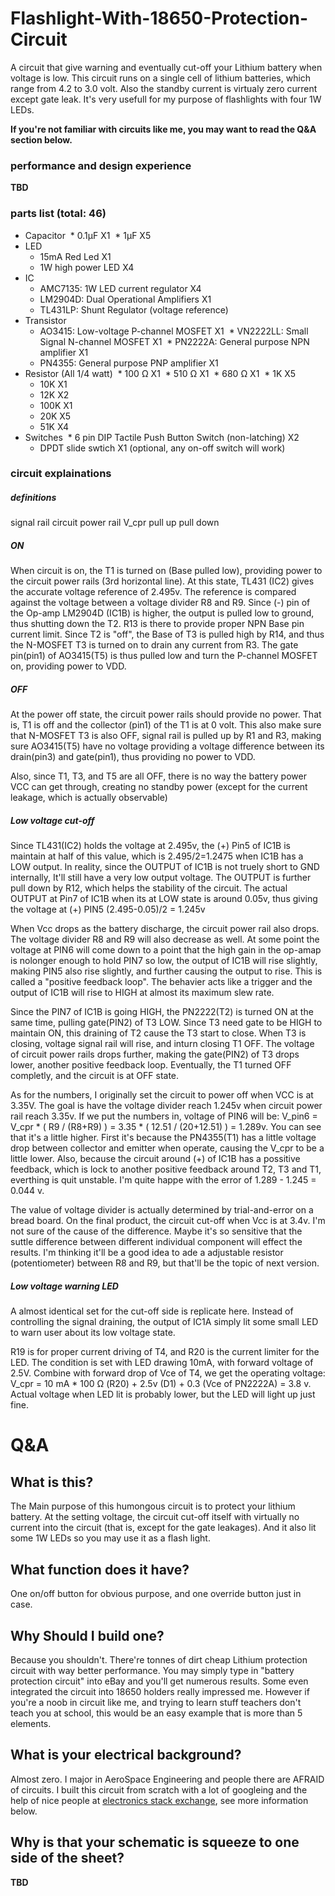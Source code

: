 # Flashlight-With-18650-Protection-Circuit
A circuit that give warning and eventually cut-off your Lithium battery when voltage is low. This circuit runs on a single cell of lithium batteries, which range from 4.2 to 3.0 volt. Also the standby current is virtualy zero current except gate leak. It's very usefull for my purpose of flashlights with four 1W LEDs.

**If you're not familiar with circuits like me, you may want to read the Q&A section below.**

### performance and design experience
**TBD**

### parts list (total: 46)
* Capacitor
  * 0.1μF X1
  * 1μF X5
* LED
  * 15mA Red Led X1
  * 1W high power LED X4
* IC
  * AMC7135: 1W LED current regulator X4 
  * LM2904D: Dual Operational Amplifiers X1 
  * TL431LP: Shunt Regulator (voltage reference) 
* Transistor
  * AO3415: Low-voltage P-channel MOSFET X1
  * VN2222LL: Small Signal N-channel MOSFET X1
  * PN2222A: General purpose NPN amplifier X1
  * PN4355: General purpose PNP amplifier X1
* Resistor (All 1/4 watt) 
  * 100 Ω X1 
  * 510 Ω X1 
  * 680 Ω X1 
  * 1K X5 
  * 10K X1 
  * 12K X2  
  * 100K X1 
  * 20K X5 
  * 51K X4 
* Switches 
  * 6 pin DIP Tactile Push Button Switch (non-latching) X2 
  * DPDT slide swtich X1 (optional, any on-off switch will work) 

### circuit explainations
##### definitions
signal rail
circuit power rail
V_cpr
pull up 
pull down
##### ON
When circuit is on, the T1 is turned on (Base pulled low), providing power to the circuit power rails (3rd horizontal line). At this state, TL431 (IC2) gives the accurate voltage reference of 2.495v. The reference is compared against the voltage between a voltage divider R8 and R9. Since (-) pin of the Op-amp LM2904D (IC1B) is higher, the output is pulled low to ground, thus shutting down the T2. R13 is there to provide proper NPN Base pin current limit. Since T2 is "off", the Base of T3 is pulled high by R14, and thus the N-MOSFET T3 is turned on to drain any current from R3. The gate pin(pin1) of AO3415(T5) is thus pulled low and turn the P-channel MOSFET on, providing power to VDD.

##### OFF
At the power off state, the circuit power rails should provide no power. That is, T1 is off and the collector (pin1) of the T1 is at 0 volt. This also make sure that N-MOSFET T3 is also OFF, signal rail is pulled up by R1 and R3, making sure AO3415(T5) have no voltage providing a voltage difference between its drain(pin3) and gate(pin1), thus providing no power to VDD.

Also, since T1, T3, and T5 are all OFF, there is no way the battery power VCC can get through, creating no standby power (except for the current leakage, which is actually observable)

##### Low voltage cut-off
Since TL431(IC2) holds the voltage at 2.495v, the (+) Pin5 of IC1B is maintain at half of this value, which is 2.495/2=1.2475 when IC1B has a LOW output. In reality, since the OUTPUT of IC1B is not truely short to GND internally, It'll still have a very low output voltage. The OUTPUT is further pull down by R12, which helps the stability of the circuit. The actual OUTPUT at Pin7 of IC1B when its at LOW state is around 0.05v, thus giving the voltage at (+) PIN5 (2.495-0.05)/2 = 1.245v

When Vcc drops as the battery discharge, the circuit power rail also drops. The voltage divider R8 and R9 will also decrease as well. At some point the voltage at PIN6 will come down to a point that the high gain in the op-amap is nolonger enough to hold PIN7 so low, the output of IC1B will rise slightly, making PIN5 also rise slightly, and further causing the output to rise. This is called a "positive feedback loop".  The behavier acts like a trigger and the output of IC1B will rise to HIGH at almost its maximum slew rate.

Since the PIN7 of IC1B is going HIGH, the PN2222(T2) is turned ON at the same time, pulling gate(PIN2) of T3 LOW. Since T3 need gate to be HIGH to maintain ON, this draining of T2 cause the T3 start to close. When T3 is closing, voltage signal rail will rise, and inturn closing T1 OFF. The voltage of circuit power rails drops further, making the gate(PIN2) of T3 drops lower, another positive feedback loop. Eventually, the T1 turned OFF completly, and the circuit is at OFF state.

As for the numbers, I originally set the circuit to power off when VCC is at 3.35V. The goal is have the voltage divider reach 1.245v when circuit power rail reach 3.35v. If we put the numbers in, voltage of PIN6 will be: V_pin6 = V_cpr * ( R9 / (R8+R9) ) = 3.35 * ( 12.51 / (20+12.51) ) = 1.289v. You can see that it's a little higher. First it's because the PN4355(T1) has a little voltage drop between collector and emitter when operate, causing the V_cpr to be a little lower. Also, because the circuit around (+) of IC1B has a possitive feedback, which is lock to another positive feedback around T2, T3 and T1, everthing is quit unstable. I'm quite happe with the error of 1.289 - 1.245 = 0.044 v.

The value of voltage divider is actually determined by trial-and-error on a bread board. On the final product, the circuit cut-off when Vcc is at 3.4v. I'm not sure of the cause of the difference. Maybe it's so sensitive that the suttle difference between different individual component will effect the results. I'm thinking it'll be a good idea to ade a adjustable resistor (potentiometer) between R8 and R9, but that'll be the topic of next version.

##### Low voltage warning LED
A almost identical set for the cut-off side is replicate here. Instead of controlling the signal draining, the output of IC1A simply lit some small LED to warn user about its low voltage state.

R19 is for proper current driving of T4, and R20 is the current limiter for the LED. The condition is set with LED drawing 10mA, with forward voltage of 2.5V. Combine with forward drop of Vce of T4, we get the operating voltage: V_cpr = 10 mA * 100 Ω (R20) + 2.5v (D1) + 0.3 (Vce of PN2222A) = 3.8 v. Actual voltage when LED lit is probably lower, but the LED will light up just fine.

# Q&A
## What is this?
The Main purpose of this humongous circuit is to protect your lithium battery. At the setting voltage, the circuit cut-off itself with virtually no current into the circuit (that is, except for the gate leakages). And it also lit some 1W LEDs so you may use it as a flash light.

## What function does it have?
One on/off button for obvious purpose, and one override button just in case.

## Why Should I build one?
Because you shouldn't. There're tonnes of dirt cheap Lithium protection circuit with way better performance. You may simply type in "battery protection circuit" into eBay and you'll get numerous results. Some even integrated the circuit into 18650 holders really impressed me.
However if you're a noob in circuit like me, and trying to learn stuff teachers don't teach you at school, this would be an easy example that is more than 5 elements.

## What is your electrical background?
Almost zero. I major in AeroSpace Engineering and people there are AFRAID of circuits. I built this circuit from scratch with a lot of googleing and the help of nice people at [electronics stack exchange](https://electronics.stackexchange.com/), see more information below.

## Why is that your schematic is squeeze to one side of the sheet?
**TBD**
